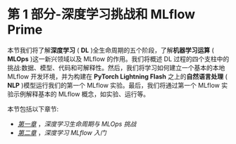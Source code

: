 # 第 1 部分-深度学习挑战和 MLflow Prime

本节我们将了解**深度学习** ( **DL** )全生命周期的五个阶段，了解**机器学习运算** ( **MLOps** )这一新兴领域以及 MLflow 的作用。我们将概述 DL 过程的四个支柱中的挑战:数据、模型、代码和可解释性。然后，我们将学习如何建立一个基本的本地 MLflow 开发环境，并为构建在 **PyTorch Lightning Flash** 之上的**自然语言处理** ( **NLP** )模型运行我们的第一个 MLflow 实验。最后，我们将通过第一个 MLflow 实验示例解释基本的 MLflow 概念，如实验、运行等。

本节包括以下章节:

*   [*第一章*](B18120_01_ePub.xhtml#_idTextAnchor015) ，*深度学习生命周期与 MLOps 挑战*
*   [*第二章*](B18120_02_ePub.xhtml#_idTextAnchor027) ，*深度学习 MLflow 入门*
